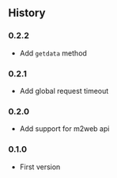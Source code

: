 ## History

### 0.2.2

- Add `getdata` method

### 0.2.1

- Add global request timeout

### 0.2.0

- Add support for m2web api

### 0.1.0

- First version
